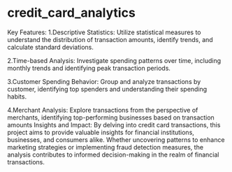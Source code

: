 # credit_card_analytics
Key Features:
1.Descriptive Statistics: Utilize statistical measures to understand the distribution of transaction amounts, identify trends, and calculate standard deviations.

2.Time-based Analysis: Investigate spending patterns over time, including monthly trends and identifying peak transaction periods.

3.Customer Spending Behavior: Group and analyze transactions by customer, identifying top spenders and understanding their spending habits.

4.Merchant Analysis: Explore transactions from the perspective of merchants, identifying top-performing businesses based on transaction amounts
Insights and Impact:
By delving into credit card transactions, this project aims to provide valuable insights for financial institutions, businesses, and consumers alike. Whether uncovering patterns to enhance marketing strategies or implementing fraud detection measures, the analysis contributes to informed decision-making in the realm of financial transactions.
